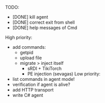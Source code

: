 TODO:
   - [DONE] kill agent
   - [DONE] correct exit from shell
   - [DONE] help messages of Cmd 
 
  High priority:
   - add commands:
        - getpid
        - upload file
        - migrate > inject itself
            - sRDI + TikiTorch
            - PE injection (sevagas)
  Low priority:
   - list commands in agent mode!
   - verification if agent is alive?
   - add HTTP transport
   - write C# agent
